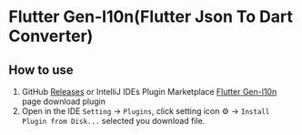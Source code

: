 # Flutter Gen-l10n(Flutter Json To Dart Converter)

## How to use

1. GitHub [Releases](https://github.com/eitanliu/flutter_gen_l10n/releases) or IntelliJ IDEs Plugin Marketplace [Flutter Gen-l10n](https://plugins.jetbrains.com/plugin/21845) page download plugin
2. Open in the IDE `Setting` -> `Plugins`, click setting icon ⚙️ -> `Install Plugin from Disk...` selected you download file.

<!-- Plugin description -->

<!-- Plugin description end -->